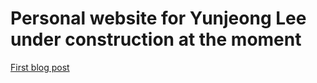 # Personal website for Yunjeong Lee under construction at the moment

[First blog post](blogpost001.md)
